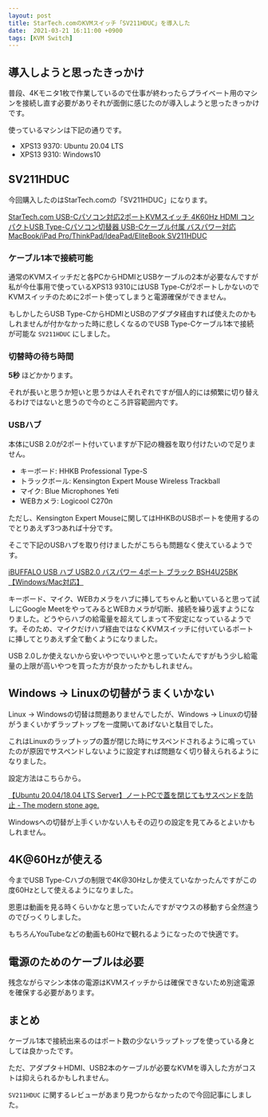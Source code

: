 ```yaml
---
layout: post
title: StarTech.comのKVMスイッチ「SV211HDUC」を導入した
date:  2021-03-21 16:11:00 +0900
tags: [KVM Switch]
---
```


## 導入しようと思ったきっかけ

普段、4Kモニタ1枚で作業しているので仕事が終わったらプライベート用のマシンを接続し直す必要がありそれが面倒に感じたのが導入しようと思ったきっかけです。

使っているマシンは下記の通りです。

- XPS13 9370: Ubuntu 20.04 LTS
- XPS13 9310: Windows10

## SV211HDUC

今回購入したのはStarTech.comの「SV211HDUC」になります。

[StarTech.com USB-Cパソコン対応2ポートKVMスイッチ 4K60Hz HDMI コンパクトUSB Type-Cパソコン切替器 USB-Cケーブル付属 バスパワー対応 MacBook/iPad Pro/ThinkPad/IdeaPad/EliteBook SV211HDUC](https://amzn.to/30ZhZfW)

### ケーブル1本で接続可能

通常のKVMスイッチだと各PCからHDMIとUSBケーブルの2本が必要なんですが私が今仕事用で使っているXPS13 9310にはUSB Type-Cが2ポートしかないのでKVMスイッチのために2ポート使ってしまうと電源確保ができません。

もしかしたらUSB Type-CからHDMIとUSBのアダプタ経由すれば使えたのかもしれませんが付かなかった時に悲しくなるのでUSB Type-Cケーブル1本で接続が可能な `SV211HDUC` にしました。

### 切替時の待ち時間

**5秒** ほどかかります。

それが長いと思うか短いと思うかは人それぞれですが個人的には頻繁に切り替えるわけではないと思うので今のところ許容範囲内です。

### USBハブ

本体にUSB 2.0が2ポート付いていますが下記の機器を取り付けたいので足りません。

- キーボード: HHKB Professional Type-S
- トラックボール: Kensington Expert Mouse Wireless Trackball
- マイク: Blue Microphones Yeti
- WEBカメラ: Logicool C270n

ただし、Kensington Expert Mouseに関してはHHKBのUSBポートを使用するのでとりあえず3つあれば十分です。

そこで下記のUSBハブを取り付けましたがこちらも問題なく使えているようです。

[iBUFFALO USB ハブ USB2.0 バスパワー 4ポート ブラック BSH4U25BK【Windows/Mac対応】](https://amzn.to/3tH8Ogt)

キーボード、マイク、WEBカメラをハブに挿してちゃんと動いていると思って試しにGoogle MeetをやってみるとWEBカメラが切断、接続を繰り返すようになりました。どうやらハブの給電量を超えてしまって不安定になっているようです。そのため、マイクだけハブ経由ではなくKVMスイッチに付いているポートに挿してとりあえず全て動くようになりました。

USB 2.0しか使えないから安いやつでいいやと思っていたんですがもう少し給電量の上限が高いやつを買った方が良かったかもしれません。

## Windows -> Linuxの切替がうまくいかない

Linux -> Windowsの切替は問題ありませんでしたが、Windows -> Linuxの切替がうまくいかずラップトップを一度開いてあげないと駄目でした。

これはLinuxのラップトップの蓋が閉じた時にサスペンドされるように鳴っていたのが原因でサスペンドしないように設定すれば問題なく切り替えられるようになりました。

設定方法はこちらから。

[【Ubuntu 20.04/18.04 LTS Server】ノートPCで蓋を閉じてもサスペンドを防止 - The modern stone age.](https://www.yokoweb.net/2018/05/11/ubuntu18-notepc-suspend-ignore/)

Windowsへの切替が上手くいかない人もその辺りの設定を見てみるとよいかもしれません。

## 4K@60Hzが使える

今までUSB Type-Cハブの制限で4K@30Hzしか使えていなかったんですがこの度60Hzとして使えるようになりました。

恩恵は動画を見る時くらいかなと思っていたんですがマウスの移動すら全然違うのでびっくりしました。

もちろんYouTubeなどの動画も60Hzで観れるようになったので快適です。

## 電源のためのケーブルは必要

残念ながらマシン本体の電源はKVMスイッチからは確保できないため別途電源を確保する必要があります。

## まとめ

ケーブル1本で接続出来るのはポート数の少ないラップトップを使っている身としては良かったです。

ただ、アダプタ＋HDMI、USB2本のケーブルが必要なKVMを導入した方がコストは抑えられるかもしれません。

`SV211HDUC` に関するレビューがあまり見つからなかったので今回記事にしました。